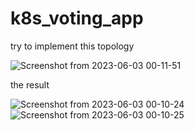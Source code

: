 # k8s_voting_app

try to implement this topology

![Screenshot from 2023-06-03 00-11-51](https://github.com/Mustafaibra/k8s_voting_app/assets/49838870/f1a22f47-5637-4703-98f9-beb44ae44f2a)



the result 


![Screenshot from 2023-06-03 00-10-24](https://github.com/Mustafaibra/k8s_voting_app/assets/49838870/0dbe07e9-0791-461c-a876-fffeffb506c5)
![Screenshot from 2023-06-03 00-10-25](https://github.com/Mustafaibra/k8s_voting_app/assets/49838870/99dbc34c-2808-4dd0-a0fc-44b34e6b8624)

